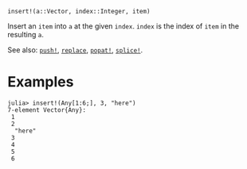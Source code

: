 ```
insert!(a::Vector, index::Integer, item)
```

Insert an `item` into `a` at the given `index`. `index` is the index of `item` in the resulting `a`.

See also: [`push!`](@ref), [`replace`](@ref), [`popat!`](@ref), [`splice!`](@ref).

# Examples

```jldoctest
julia> insert!(Any[1:6;], 3, "here")
7-element Vector{Any}:
 1
 2
  "here"
 3
 4
 5
 6
```
